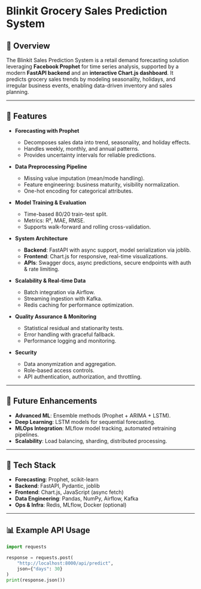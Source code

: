 # Blinkit Grocery Sales Prediction System

## 📌 Overview

The Blinkit Sales Prediction System is a retail demand forecasting solution leveraging **Facebook Prophet** for time series analysis, supported by a modern **FastAPI backend** and an **interactive Chart.js dashboard**. It predicts grocery sales trends by modeling seasonality, holidays, and irregular business events, enabling data-driven inventory and sales planning.

---

## 🔑 Features

- **Forecasting with Prophet**

  - Decomposes sales data into trend, seasonality, and holiday effects.
  - Handles weekly, monthly, and annual patterns.
  - Provides uncertainty intervals for reliable predictions.
- **Data Preprocessing Pipeline**

  - Missing value imputation (mean/mode handling).
  - Feature engineering: business maturity, visibility normalization.
  - One-hot encoding for categorical attributes.
- **Model Training & Evaluation**

  - Time-based 80/20 train-test split.
  - Metrics: R², MAE, RMSE.
  - Supports walk-forward and rolling cross-validation.
- **System Architecture**

  - **Backend**: FastAPI with async support, model serialization via joblib.
  - **Frontend**: Chart.js for responsive, real-time visualizations.
  - **APIs**: Swagger docs, async predictions, secure endpoints with auth & rate limiting.
- **Scalability & Real-time Data**

  - Batch integration via Airflow.
  - Streaming ingestion with Kafka.
  - Redis caching for performance optimization.
- **Quality Assurance & Monitoring**

  - Statistical residual and stationarity tests.
  - Error handling with graceful fallback.
  - Performance logging and monitoring.
- **Security**

  - Data anonymization and aggregation.
  - Role-based access controls.
  - API authentication, authorization, and throttling.

---

## 🚀 Future Enhancements

- **Advanced ML**: Ensemble methods (Prophet + ARIMA + LSTM).
- **Deep Learning**: LSTM models for sequential forecasting.
- **MLOps Integration**: MLflow model tracking, automated retraining pipelines.
- **Scalability**: Load balancing, sharding, distributed processing.

---

## 📂 Tech Stack

- **Forecasting**: Prophet, scikit-learn
- **Backend**: FastAPI, Pydantic, joblib
- **Frontend**: Chart.js, JavaScript (async fetch)
- **Data Engineering**: Pandas, NumPy, Airflow, Kafka
- **Ops & Infra**: Redis, MLflow, Docker (optional)

---

## 📊 Example API Usage

```python
import requests

response = requests.post(
    "http://localhost:8000/api/predict",
    json={"days": 30}
)
print(response.json())
```
